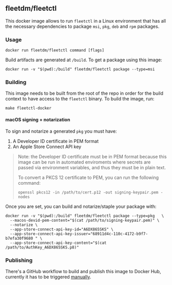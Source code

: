 ## fleetdm/fleetctl

This docker image allows to run `fleetctl` in a Linux environment that has all
the necessary dependencies to package `msi`, `pkg`, `deb` and `rpm` packages.

### Usage

```
docker run fleetdm/fleetctl command [flags]
```

Build artifacts are generated at `/build`. To get a package using this image:

```
docker run -v "$(pwd):/build" fleetdm/fleetctl package --type=msi
```

### Building

This image needs to be built from the root of the repo in order for the build
context to have access to the `fleetctl` binary. To build the image, run:

```
make fleetctl-docker
```

#### macOS signing + notarization

To sign and notarize a generated `pkg` you must have:

1. A Developer ID certificate in PEM format
2. An Apple Store Connect API key

> Note: the Developer ID certificate must be in PEM format because this image
> can be run in automated enviroments where secrets are passed via environment
> variables, and thus they must be in plain text.
>
> To convert a PKCS 12 certificate to PEM, you can run the following command:
>
> ```
> openssl pkcs12 -in /path/to/cert.p12 -out signing-keypair.pem -nodes
> ```

Once you are set, you can build and notarize/staple your package with:

```
docker run -v "$(pwd):/build" fleetdm/fleetctl package --type=pkg   \
  --macos-devid-pem-content="$(cat /path/to/signing-keypair.pem)" \
  --notarize \
  --app-store-connect-api-key-id="A6DX865SKS" \
  --app-store-connect-api-key-issuer="68911d4c-110c-4172-b9f7-b7efa30f9680 " \
  --app-store-connect-api-key-content="$(cat /path/to/AuthKey_A6DX865SKS.p8)"
```

### Publishing

There's a GitHub workflow to build and publish this image to Docker Hub, currently it has to be triggered [manually](https://docs.github.com/en/actions/managing-workflow-runs/manually-running-a-workflow).
